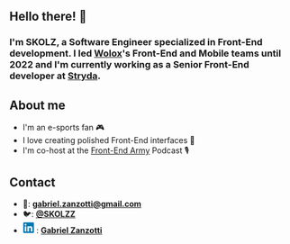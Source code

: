 ## Hello there! 👋
### I'm SKOLZ, a Software Engineer specialized in Front-End development. I led [Wolox](https://www.wolox.co)'s Front-End and Mobile teams until 2022 and I'm currently working as a Senior Front-End developer at [Stryda](https://www.stryda.gg).

## About me
- I'm an e-sports fan 🎮
- I love creating polished Front-End interfaces 🎨
- I'm co-host at the [Front-End Army](https://twitter.com/frontend_army) Podcast 🎙️


## Contact

- 📩: **gabriel.zanzotti@gmail.com**
- 🐦: **[@SKOLZZ](https://twitter.com/SKOLZZ)**
- <img src="https://github.com/devicons/devicon/blob/master/icons/linkedin/linkedin-original.svg" title="LinkedIn" alt="LinkedIn" width="20" height="20"/>&nbsp;: **[Gabriel Zanzotti](https://www.linkedin.com/in/SKOLZ/)**
